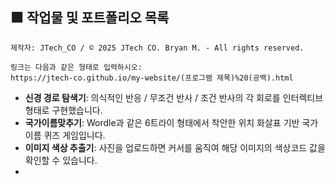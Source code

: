 ## 🟩 작업물 및 포트폴리오 목록
```
제작자: JTech_CO / © 2025 JTech CO. Bryan M. - All rights reserved.

링크는 다음과 같은 형태로 입력하시오:
https://jtech-co.github.io/my-website/(프로그램 제목)%20(공백).html
```
* **신경 경로 탐색기**: 의식적인 반응 / 무조건 반사 / 조건 반사의 각 회로를 인터렉티브 형태로 구현했습니다.
* **국가이름맞추기**: Wordle과 같은 6트라이 형태에서 착안한 위치 화살표 기반 국가 이름 퀴즈 게임입니다.
* **이미지 색상 추출기**: 사진을 업로드하면 커서를 움직여 해당 이미지의 색상코드 값을 확인할 수 있습니다.
* 
